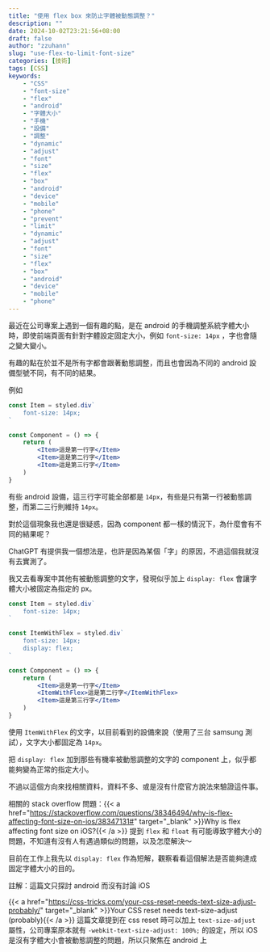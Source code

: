 ```yaml
---
title: "使用 flex box 來防止字體被動態調整？"
description: ""
date: 2024-10-02T23:21:56+08:00
draft: false
author: "zzuhann"
slug: "use-flex-to-limit-font-size"
categories: [技術]
tags: [CSS]
keywords:
    - "CSS"
    - "font-size"
    - "flex"
    - "android"
    - "字體大小"
    - "手機"
    - "設備"
    - "調整"
    - "dynamic"
    - "adjust"
    - "font"
    - "size"
    - "flex"
    - "box"
    - "android"
    - "device"
    - "mobile"
    - "phone"
    - "prevent"
    - "limit"
    - "dynamic"
    - "adjust"
    - "font"
    - "size"
    - "flex"
    - "box"
    - "android"
    - "device"
    - "mobile"
    - "phone"
---
```


最近在公司專案上遇到一個有趣的點，是在 android 的手機調整系統字體大小時，即使前端頁面有針對字體設定固定大小，例如 `font-size: 14px` ，字也會隨之變大變小。

有趣的點在於並不是所有字都會跟著動態調整，而且也會因為不同的 android 設備型號不同，有不同的結果。

例如
```jsx
const Item = styled.div`
	font-size: 14px;
`

const Component = () => {
	return (
		<Item>這是第一行字</Item>
		<Item>這是第二行字</Item>
		<Item>這是第三行字</Item>
	)
}

```

有些 android 設備，這三行字可能全部都是 `14px`，有些是只有第一行被動態調整，而第二三行則維持 `14px`。

對於這個現象我也還是很疑惑，因為 component 都一樣的情況下，為什麼會有不同的結果呢？

ChatGPT 有提供我一個想法是，也許是因為某個「字」的原因，不過這個我就沒有去實測了。

我又去看專案中其他有被動態調整的文字，發現似乎加上 `display: flex` 會讓字體大小被固定為指定的 px。

```jsx
const Item = styled.div`
	font-size: 14px;
`

const ItemWithFlex = styled.div`
	font-size: 14px;
	display: flex;
`

const Component = () => {
	return (
		<Item>這是第一行字</Item>
		<ItemWithFlex>這是第二行字</ItemWithFlex>
		<Item>這是第三行字</Item>
	)
}

```

使用 `ItemWithFlex` 的文字，以目前看到的設備來說（使用了三台 samsung 測試），文字大小都固定為 `14px`。

把 `display: flex` 加到那些有機率被動態調整的文字的 component 上，似乎都能夠變為正常的指定大小。

不過以這個方向來找相關資料，資料不多、或是沒有什麼官方說法來驗證這件事。

相關的 stack overflow 問題：{{< a href="https://stackoverflow.com/questions/38346494/why-is-flex-affecting-font-size-on-ios/38347131#" target="_blank" >}}Why is flex affecting font size on iOS?{{< /a >}}
提到 `flex` 和 `float` 有可能導致字體大小的問題，不知道有沒有人有遇過類似的問題，以及怎麼解決～

目前在工作上我先以 `display: flex` 作為短解，觀察看看這個解法是否能夠達成固定字體大小的目的。

註解：這篇文只探討 android 而沒有討論 iOS

{{< a href="https://css-tricks.com/your-css-reset-needs-text-size-adjust-probably/" target="_blank" >}}Your CSS reset needs text-size-adjust (probably){{< /a >}} 這篇文章提到在 css reset 時可以加上 `text-size-adjust` 屬性，公司專案原本就有 `-webkit-text-size-adjust: 100%;` 的設定，所以 iOS 是沒有字體大小會被動態調整的問題，所以只聚焦在 android 上